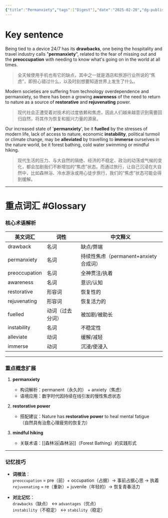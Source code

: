 ```yaml
---
{"title":"Permanxiety","tags":["Digest"],"date":"2025-02-20","dg-publish":true,"permalink":"/jask/input//permanxiety/","dgPassFrontmatter":true}
---
```


# Key sentence

Being tied to a device 24/7 has its **drawbacks**, one being the hospitality and travel industry calls "**permanxiety**", related to the fear of missing out and the **preoccupation** with needing to know what's going on in the world at all times.
>全天候使用手机也有它的缺点，其中之一就是酒店和旅游行业所说的“焦虑”，即担心错过什么，以及时刻想要知道世界上发生了什么。

Modern societies are suffering from technology overdependence and permanxiety, so there has been a growing **awareness** of the need to return to nature as a source of **restorative** and **rejuvenating** power.
>现代社会正遭受着对技术的过度依赖和焦虑，因此人们越来越意识到需要回归自然，将其作为恢复和振兴力量的源泉。

Our increased state of '**permanxiety**', be it **fuelled** by the stresses of modern life, lack of access to nature, economic **instability**, political turmoil or climate change, may be **alleviated** by travelling to **immerse** ourselves in the nature world, be it forest bathing, cold water swimming or mindful hiking.
>现代生活的压力、与大自然的隔绝、经济的不稳定、政治的动荡或气候的变化，都会加剧我们不断增加的“焦虑”状态。而通过旅行，让自己沉浸在大自然中，比如森林浴、冷水游泳或用心徒步旅行，我们的“焦虑”状态可能会得到缓解。


---
# 重点词汇 #Glossary 
### **核心术语解析**
| 英文词汇          | 词性       | 中文释义                        |
| ------------- | -------- | --------------------------- |
| drawback      | 名词       | 缺点/弊端                       |
| permanxiety   | 名词       | 持续性焦虑（permanent+anxiety合成词） |
| preoccupation | 名词       | 全神贯注/执着                     |
| awareness     | 名词       | 意识/认知                       |
| restorative   | 形容词      | 恢复性的                        |
| rejuvenating  | 形容词      | 恢复活力的                       |
| fuelled       | 动词（过去分词） | 被加剧/被助长                     |
| instability   | 名词       | 不稳定性                        |
| alleviate     | 动词       | 缓解/减轻                       |
| immerse       | 动词       | 沉浸/使浸入                      |

---

### **重点概念扩展**
1. **permanxiety**  
   - 构词解析：permanent（永久的） + anxiety（焦虑）  
   - 语境应用：数字时代因持续在线引发的慢性焦虑状态

2. **restorative power**  
   - 搭配建议：Nature has **restorative power** to heal mental fatigue  
   （自然具有治愈心理疲劳的恢复力）

3. **mindful hiking**  
   - 关联术语：[[森林浴\|森林浴]]（Forest Bathing）的实践形式

---

### **记忆技巧**
- **词根法**：  
  `preoccupation` = pre（前）+ occupation（占据）→ 事前占据心思 → 执着  
  `rejuvenating` = re（重新）+ juvenile（年轻的）→ 恢复青春活力

- **对比记忆**：  
  `drawbacks`（缺点） ↔  `advantages`（优点）  
  `instability`（不稳定） ↔  `stability`（稳定）
